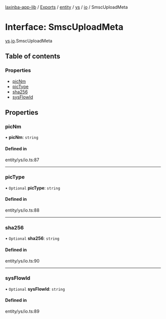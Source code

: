 [laxinba-app-lib](../README.md) / [Exports](../modules.md) / [entity](../modules/entity.md) / [ys](../modules/entity.ys.md) / [io](../modules/entity.ys.io.md) / SmscUploadMeta

# Interface: SmscUploadMeta

[ys](../modules/entity.ys.md).[io](../modules/entity.ys.io.md).SmscUploadMeta

## Table of contents

### Properties

- [picNm](entity.ys.io.SmscUploadMeta.md#picnm)
- [picType](entity.ys.io.SmscUploadMeta.md#pictype)
- [sha256](entity.ys.io.SmscUploadMeta.md#sha256)
- [sysFlowId](entity.ys.io.SmscUploadMeta.md#sysflowid)

## Properties

### picNm

• **picNm**: `string`

#### Defined in

entity/ys/io.ts:87

___

### picType

• `Optional` **picType**: `string`

#### Defined in

entity/ys/io.ts:88

___

### sha256

• `Optional` **sha256**: `string`

#### Defined in

entity/ys/io.ts:90

___

### sysFlowId

• `Optional` **sysFlowId**: `string`

#### Defined in

entity/ys/io.ts:89
